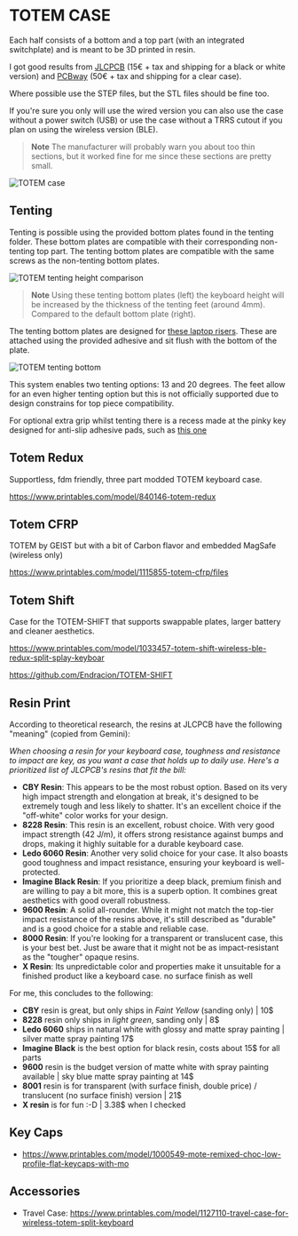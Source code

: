 # TOTEM CASE

Each half consists of a bottom and a top part (with an integrated switchplate) and is meant to be 3D printed in resin. 

I got good results from [JLCPCB](https://cart.jlcpcb.com/quote) (15€ + tax and shipping for a black or white version) and [PCBway](https://www.pcbway.com/rapid-prototyping/manufacture/?type=2&reffercode=TOP) (50€ + tax and shipping for a clear case).

Where possible use the STEP files, but the STL files should be fine too.

If you're sure you only will use the wired version you can also use the case without a power switch (USB) or use the case without a TRRS cutout if you plan on using the wireless version (BLE).

> **Note**
> The manufacturer will probably warn you about too thin sections, but it worked fine for me since these sections are pretty small.


![TOTEM case](/docs/images/TOTEM_case.png)

## Tenting

Tenting is possible using the provided bottom plates found in the tenting folder. These bottom plates are compatible with their corresponding non-tenting top part. The tenting bottom plates are compatible with the same screws as the non-tenting bottom plates.


![TOTEM tenting height comparison](/docs/images/TOTEM_case_height_comparison.png)
> **Note**
>Using these tenting bottom plates (left) the keyboard height will be increased by the thickness of the tenting feet (around 4mm). Compared to the default bottom plate (right).


The tenting bottom plates are designed for [these laptop risers](https://aliexpress.com/item/1005005605228469.html).
These are attached using the provided adhesive and sit flush with the bottom of the plate.

![TOTEM tenting bottom](/docs/images/TOTEM_case_tenting_bottom.png)

This system enables two tenting options: 13 and 20 degrees.
The feet allow for an even higher tenting option but this is not officially supported due to design constrains for top piece compatibility.

For optional extra grip whilst tenting there is a recess made at the pinky key designed for anti-slip adhesive pads, such as [this one](https://aliexpress.com/item/1005005377684110.html)

## Totem Redux

Supportless, fdm friendly, three part modded TOTEM keyboard case.

https://www.printables.com/model/840146-totem-redux

## Totem CFRP

TOTEM by GEIST but with a bit of Carbon flavor and embedded MagSafe (wireless only)

https://www.printables.com/model/1115855-totem-cfrp/files

## Totem Shift 

Case for the TOTEM-SHIFT that supports swappable plates, larger battery and cleaner aesthetics.

https://www.printables.com/model/1033457-totem-shift-wireless-ble-redux-split-splay-keyboar

https://github.com/Endracion/TOTEM-SHIFT

## Resin Print

According to theoretical research, the resins at JLCPCB have the following "meaning" (copied from Gemini):

_When choosing a resin for your keyboard case, toughness and resistance to impact are key, as you want a case that holds up to daily use. Here's a prioritized list of JLCPCB's resins that fit the bill:_

* **CBY Resin**: This appears to be the most robust option. Based on its very high impact strength and elongation at break, it's designed to be extremely tough and less likely to shatter. It's an excellent choice if the "off-white" color works for your design.
* **8228 Resin**: This resin is an excellent, robust choice. With very good impact strength (42 J/m), it offers strong resistance against bumps and drops, making it highly suitable for a durable keyboard case.
* **Ledo 6060 Resin**: Another very solid choice for your case. It also boasts good toughness and impact resistance, ensuring your keyboard is well-protected.
* **Imagine Black Resin**: If you prioritize a deep black, premium finish and are willing to pay a bit more, this is a superb option. It combines great aesthetics with good overall robustness.
* **9600 Resin**: A solid all-rounder. While it might not match the top-tier impact resistance of the resins above, it's still described as "durable" and is a good choice for a stable and reliable case.
* **8000 Resin**: If you're looking for a transparent or translucent case, this is your best bet. Just be aware that it might not be as impact-resistant as the "tougher" opaque resins.
* **X Resin**: Its unpredictable color and properties make it unsuitable for a finished product like a keyboard case. no surface finish as well

For me, this concludes to the following:
* **CBY** resin is great, but only ships in *Faint Yellow* (sanding only) | 10$
* **8228** resin only ships in *light green*, sanding only | 8$
* **Ledo 6060** ships in natural white with glossy and matte spray painting | silver matte spray painting 17$
* **Imagine Black** is the best option for black resin, costs about 15$ for all parts
* **9600** resin is the budget version of matte white with spray painting available | sky blue matte spray painting at 14$
* **8001** resin is for transparent (with surface finish, double price) / translucent (no surface finish) version | 21$
* **X resin** is for fun :-D | 3.38$ when I checked


## Key Caps

* https://www.printables.com/model/1000549-mote-remixed-choc-low-profile-flat-keycaps-with-mo

## Accessories

* Travel Case: https://www.printables.com/model/1127110-travel-case-for-wireless-totem-split-keyboard
